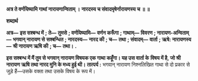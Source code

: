 **अत्र ते वर्णयिष्यामि गाथां नारायणान्विताम् ।** **नारदस्य च संवादमृषेर्नारायणस्य च ॥ ॥** 

**शब्दार्थ** 

**अत्र—** **इस सश्बन्ध में** **; ते—** **तुमसे** **; वर्णयिष्यामि—** **वर्णन करूँगा** **; गाथाम्—** **विवरण** **; नारायण-अन्विताम्—** **भगवान् नारायण से** **सश्बन्धित** **; नारदस्य—** **नारद की** **; च—** **तथा** **; संवादम्—** **वार्ता** **; ऋषे: नारायणस्य—** **श्री नारायण ऋषि की** **; च—** **तथा।** **.** 

**इस सश्बन्ध में मैं तुम से भगवान् नारायण विषयक एक गाथा कहूँगा। यह उस वार्ता के** **विषय में है, जो श्री नारायण ऋषि तथा नारद मुनि के मध्य हुई थी।** **तात्पर्य :** भगवान् नारायण निश्नलिखित गाथा से दो प्रकार से जुड़े हैं—उसके वक्ता तथा उसके विषय के रूप में।  